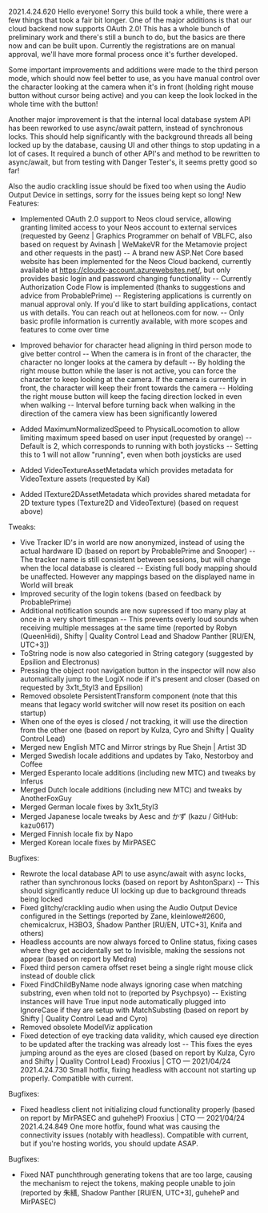 2021.4.24.620
Hello everyone! Sorry this build took a while, there were a few things that took a fair bit longer. One of the major additions is that our cloud backend now supports OAuth 2.0! This has a whole bunch of preliminary work and there's still a bunch to do, but the basics are there now and can be built upon. Currently the registrations are on manual approval, we'll have more formal process once it's further developed.

Some important improvements and additions were made to the third person mode, which should now feel better to use, as you have manual control over the character looking at the camera when it's in front (holding right mouse button without cursor being active) and you can keep the look locked in the whole time with the button!

Another major improvement is that the internal local database system API has been reworked to use async/await pattern, instead of synchronous locks. This should help significantly with the background threads all being locked up by the database, causing UI and other things to stop updating in a lot of cases. It required a bunch of other API's and method to be rewritten to async/await, but from testing with Danger Tester's, it seems pretty good so far!

Also the audio crackling issue should be fixed too when using the Audio Output Device in settings, sorry for the issues being kept so long!
New Features:
- Implemented OAuth 2.0 support to Neos cloud service, allowing granting limited access to your Neos account to external services (requested by Geenz | Graphics Programmer on behalf of VBLFC, also based on request by Avinash | WeMakeVR for the Metamovie project and other requests in the past)
-- A brand new ASP.Net Core based website has been implemented for the Neos Cloud backend, currently available at https://cloudx-account.azurewebsites.net/, but only provides basic login and password changing functionality
-- Currently Authorization Code Flow is implemented (thanks to suggestions and advice from ProbablePrime)
-- Registering applications is currently on manual approval only. If you'd like to start building applications, contact us with details. You can reach out at helloneos.com for now.
-- Only basic profile information is currently available, with more scopes and features to come over time

- Improved behavior for character head aligning in third person mode to give better control
-- When the camera is in front of the character, the character no longer looks at the camera by default
-- By holding the right mouse button while the laser is not active, you can force the character to keep looking at the camera. If the camera is currently in front, the character will keep their front towards the camera
-- Holding the right mouse button will keep the facing direction locked in even when walking
-- Interval before turning back when walking in the direction of the camera view has been significantly lowered
- Added MaximumNormalizedSpeed to PhysicalLocomotion to allow limiting maximum speed based on user input (requested by orange)
-- Default is 2, which corresponds to running with both joysticks
-- Setting this to 1 will not allow "running", even when both joysticks are used
- Added VideoTextureAssetMetadata which provides metadata for VideoTexture assets (requested by Kal)
- Added ITexture2DAssetMetadata which provides shared metadata for 2D texture types (Texture2D and VideoTexture) (based on request above)

Tweaks:
- Vive Tracker ID's in world are now anonymized, instead of using the actual hardware ID (based on report by ProbablePrime and Snooper)
-- The tracker name is still consistent between sessions, but will change when the local database is cleared
-- Existing full body mapping should be unaffected. However any mappings based on the displayed name in World will break
- Improved security of the login tokens (based on feedback by ProbablePrime)
- Additional notification sounds are now supressed if too many play at once in a very short timespan
-- This prevents overly loud sounds when receiving multiple messages at the same time (reported by Robyn (QueenHidi), Shifty | Quality Control Lead and Shadow Panther [RU/EN, UTC+3])
- ToString node is now also categoried in String category (suggested by Epsilion and Electronus)
- Pressing the object root navigation button in the inspector will now also automatically jump to the LogiX node if it's present and closer (based on requested by 3x1t_5tyl3 and Epsilion)
- Removed obsolete PersistentTransform component (note that this means that legacy world switcher will now reset its position on each startup)
- When one of the eyes is closed / not tracking, it will use the direction from the other one (based on report by Kulza, Cyro and Shifty | Quality Control Lead)
- Merged new English MTC and Mirror strings by Rue Shejn | Artist 3D
- Merged Swedish locale additions and updates by Tako, Nestorboy and Coffee
- Merged Esperanto locale additions (including new MTC) and tweaks by Inferus
- Merged Dutch locale additions (including new MTC) and tweaks by AnotherFoxGuy
- Merged German locale fixes by 3x1t_5tyl3
- Merged Japanese locale tweaks by Aesc and かず (kazu / GitHub: kazu0617)
- Merged Finnish locale fix by Napo
- Merged Korean locale fixes by MirPASEC

Bugfixes:
- Rewrote the local database API to use async/await with async locks, rather than synchronous locks (based on report by AshtonSparx)
-- This should significantly reduce UI locking up due to background threads being locked
- Fixed glitchy/crackling audio when using the Audio Output Device configured in the Settings (reported by Zane, kleinlowe#2600, chemicalcrux, H3BO3, Shadow Panther [RU/EN, UTC+3], Knifa and others)
- Headless accounts are now always forced to Online status, fixing cases where they get accidentally set to Invisible, making the sessions not appear (based on report by Medra)
- Fixed third person camera offset reset being a single right mouse click instead of double click
- Fixed FindChildByName node always ignoring case when matching substring, even when told not to (reported by Psychpsyo)
-- Existing instances will have True input node automatically plugged into IgnoreCase if they are setup with MatchSubsting (based on report by Shifty | Quality Control Lead and Cyro)
- Removed obsolete ModelViz application
- Fixed detection of eye tracking data validity, which caused eye direction to be updated after the tracking was already lost
-- This fixes the eyes jumping around as the eyes are closed (based on report by Kulza, Cyro and Shifty | Quality Control Lead)
Frooxius | CTO
 — 
2021/04/24
2021.4.24.730
Small hotfix, fixing headless with account not starting up properly. Compatible with current.

Bugfixes:
- Fixed headless client not initializing cloud functionality properly (based on report by MirPASEC and guheheP)
Frooxius | CTO
 — 
2021/04/24
2021.4.24.849
One more hotfix, found what was causing the connectivity issues (notably with headless). Compatible with current, but if you're hosting worlds, you should update ASAP.

Bugfixes:
- Fixed NAT punchthrough generating tokens that are too large, causing the mechanism to reject the tokens, making people unable to join (reported by 朱繕, Shadow Panther [RU/EN, UTC+3], guheheP and MirPASEC)

